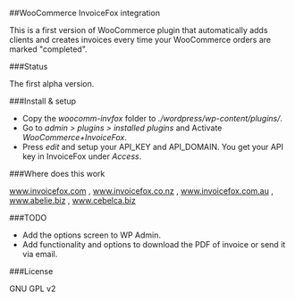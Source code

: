 ##WooCommerce InvoiceFox integration

This is a first version of WooCommerce plugin that automatically adds clients and creates invoices every time your WooCommerce orders are marked "completed".

###Status

The first alpha version. 

###Install & setup

* Copy the *woocomm-invfox* folder to *./wordpress/wp-content/plugins/*.
* Go to *admin > plugins > installed plugins* and Activate *WooCommerce+InvoiceFox*.
* Press *edit* and setup your API_KEY and API_DOMAIN. You get your API key in InvoiceFox under *Access*. 
 
###Where does this work

www.invoicefox.com , www.invoicefox.co.nz , www.invoicefox.com.au , www.abelie.biz , www.cebelca.biz

###TODO

* Add the options screen to WP Admin. 
* Add functionality and options to download the PDF of invoice or send it via email. 

###License

GNU GPL v2
